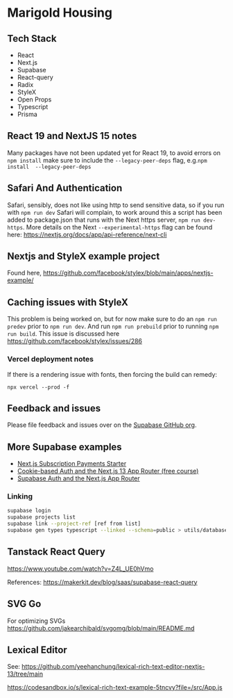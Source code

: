 # Marigold Housing

## Tech Stack

- React
- Next.js
- Supabase
- React-query
- Radix
- StyleX
- Open Props
- Typescript
- Prisma

## React 19 and NextJS 15 notes

Many packages have not been updated yet for React 19, to avoid errors on `npm install` make sure to include the `--legacy-peer-deps` flag, e.g.`npm install  --legacy-peer-deps`

## Safari And Authentication

Safari, sensibly, does not like using http to send sensitive data, so if you run with `npm run dev` Safari will complain, to work around this a script has been added to package.json that runs with the Next https server, `npm run dev-https`. More details on the Next `--experimental-https` flag can be found here: https://nextjs.org/docs/app/api-reference/next-cli

## Nextjs and StyleX example project

Found here, https://github.com/facebook/stylex/blob/main/apps/nextjs-example/

## Caching issues with StyleX

This problem is being worked on, but for now make sure to do an `npm run predev` prior to `npm run dev`. And run `npm run prebuild` prior to running `npm run build`. This issue is discussed here https://github.com/facebook/stylex/issues/286

### Vercel deployment notes

If there is a rendering issue with fonts, then forcing the build can remedy:

`npx vercel --prod -f`

## Feedback and issues

Please file feedback and issues over on the [Supabase GitHub org](https://github.com/supabase/supabase/issues/new/choose).

## More Supabase examples

- [Next.js Subscription Payments Starter](https://github.com/vercel/nextjs-subscription-payments)
- [Cookie-based Auth and the Next.js 13 App Router (free course)](https://youtube.com/playlist?list=PL5S4mPUpp4OtMhpnp93EFSo42iQ40XjbF)
- [Supabase Auth and the Next.js App Router](https://github.com/supabase/supabase/tree/master/examples/auth/nextjs)

### Linking

```bash
supabase login
supabase projects list
supabase link --project-ref [ref from list]
supabase gen types typescript --linked --schema=public > utils/database.types.ts
```

## Tanstack React Query

https://www.youtube.com/watch?v=Z4L_UE0hVmo

References:
https://makerkit.dev/blog/saas/supabase-react-query

## SVG Go

For optimizing SVGs https://github.com/jakearchibald/svgomg/blob/main/README.md

## Lexical Editor

See: https://github.com/yeehanchung/lexical-rich-text-editor-nextjs-13/tree/main

https://codesandbox.io/s/lexical-rich-text-example-5tncvy?file=/src/App.js
